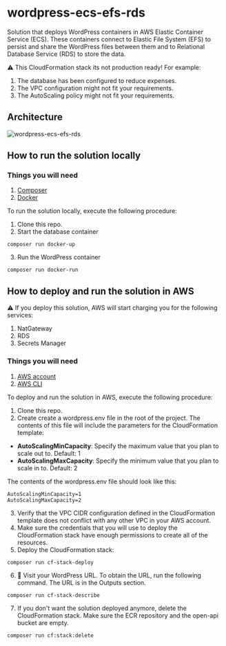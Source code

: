 # wordpress-ecs-efs-rds

Solution that deploys WordPress containers in AWS Elastic Container Service (ECS). These containers connect to Elastic File System (EFS) to persist and share the WordPress files between them and to Relational Database Service (RDS) to store the data.

:warning: This CloudFormation stack its not production ready! For example:

1. The database has been configured to reduce expenses.
3. The VPC configuration might not fit your requirements.
4. The AutoScaling policy might not fit your requirements.

## Architecture

![wordpress-ecs-efs-rds](https://user-images.githubusercontent.com/4935587/149641137-dcede996-8228-4f76-8f7c-59146b851e49.png)

## How to run the solution locally

### Things you will need

1. [Composer](https://getcomposer.org/download/)
2. [Docker](https://docs.docker.com/get-docker/)

To run the solution locally, execute the following procedure:

1. Clone this repo.
2. Start the database container

```
composer run docker-up
```

3. Run the WordPress container

```
composer run docker-run
```

## How to deploy and run the solution in AWS

:warning: If you deploy this solution, AWS will start charging you for the following services:

1. NatGateway
2. RDS
3. Secrets Manager

### Things you will need

1. [AWS account](https://portal.aws.amazon.com/billing/signup?nc2=h_ct&src=header_signup&redirect_url=https%3A%2F%2Faws.amazon.com%2Fregistration-confirmation#/start)
2. [AWS CLI](https://docs.aws.amazon.com/cli/latest/userguide/install-cliv2.html)

To deploy and run the solution in AWS, execute the following procedure:

1. Clone this repo.
2. Create create a wordpress.env file in the root of the project. The contents of this file will include the parameters for the CloudFormation template:

- **AutoScalingMinCapacity**: Specify the maximum value that you plan to scale out to. Default: 1
- **AutoScalingMaxCapacity**: Specify the minimum value that you plan to scale in to. Default: 2


The contents of the wordpress.env file should look like this:

```
AutoScalingMinCapacity=1
AutoScalingMaxCapacity=2
```

3. Verify that the VPC CIDR configuration defined in the CloudFormation template does not conflict with any other VPC in your AWS account.
4. Make sure the credentials that you will use to deploy the CloudFormation stack have enough permissions to create all of the resources.
5. Deploy the CloudFormation stack:

```
composer run cf-stack-deploy
```
6. :confetti_ball: Visit your WordPress URL. To obtain the URL, run the following command. The URL is in the Outputs section.

```
composer run cf-stack-describe
```

7. If you don't want the solution deployed anymore, delete the CloudFormation stack. Make sure the ECR repository and the open-api bucket are empty.

```
composer run cf:stack:delete
```